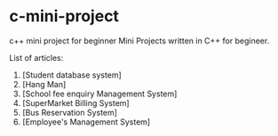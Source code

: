 # c-mini-project
c++ mini project for beginner
Mini Projects written in C++ for begineer.

List of articles:

 1. [Student database system]
 2. [Hang Man]
 3. [School fee enquiry Management System]
 4. [SuperMarket Billing System]
 5. [Bus Reservation System]
 6. [Employee's Management System]
 


